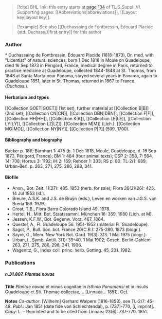 > [!cite] BHL link: this entry starts at [page 134](https://www.biodiversitylibrary.org/item/103835#page/144/mode/1up) of TL-2 Suppl. VI.
> Supporting pages: [[Abbreviations|abbreviations]], [[Layout key|layout key]].

> [!example] See also [[Duchassaing de Fontbressin, Èdouard Placide {std. Duchass.}|first entry]] for this author

### Author

\* Duchassaing de Fontbressin, Édouard Placide (1818-1873), Dr. med. with "Licentiat" of natural sciences, born 1 Dec 1818 in Moule on Guadeloupe, died 16 Sep 1873 in Périgord, France, medical degree in Paris, returned to practice medicine at Guadeloupe, collected 1844-1848 at St. Thomas, from 1848 at Santa Marta near Panama, stayed several years in Panama, again to Guadeloupe 1851, later in St. Thomas, returned in 1867 to France. (*Duchass.*).

#### Herbarium and types

[[Collection GOET|GOET]] (1st set), further material at [[Collection B|B]] (2nd set), [[Collection CN|CN]], [[Collection DBN|DBN]], [[Collection F|F]], [[Collection HH|HH]], [[Collection K|K]], [[Collection LE|LE]], [[Collection LY|LY]], [[Collection LZ|LZ]], [[Collection M|M]] (Lich.), [[Collection MO|MO]], [[Collection NY|NY]], [[Collection P|P]] (509, 1700).

#### Bibliography and biography

Backer p. 186; Barnhart 1: 475 (b. 1 Dec 1818, Moule, Guadeloupe, d. 16 Sep 1873, Périgord, France); BM 1: 484 (four animal texts); CSP 2: 358, 7: 564, 14: 708; Hortus 3: 1192; IH 2: 169; Rehder 1: 333; RS p. 80; TL-2/1: 689; Urban-Berl. p. 263, 271, 275, 286, 298, 341.

#### Biofile

- Anon., Bot. Zeit. 11(27): 485. 1853 (herb. for sale); Flora 36(2)(26): 423. 14 Jul 1853 (id.).
- Breure, A.S.K. and J.S. de Bruÿn (eds.), Leven en worken van J.G.S. van Breda 159. 1979.
- Croat, T.B., Flora Barro Colorado Island 49. 1978.
- Hertel, H., Mitt. Bot. Staatssamml. München 16: 359. 1980 (Lich. at M).
- Jessen, K.F.W., Bot. Gegenw. Vorz. 467. 1864.
- Questel, A., Fl. Guadeloupe 56. 1951-1952 (material Fl. Guadeloupe).
- Sagot, P., Bull. Soc. bot. France 20(C.R.): 275-280. 1873 (biogr.).
- Sayre, G., Mem. New York Bot. Gard. 19(3): 313. 1 Mai 1975 (biogr.).
- Urban, I., Symb. Antill. 3(1): 39-40. 1 Mai 1902; Gesch. Berlin-Dahlem 263, 271, 275, 286, 298, 341. 1906.
- Wagenitz, G., Index coll. princ. herb. Gotting. 45, 201. 1982.

### Publications

##### n.31.807. Plantae novae

**Title**
*Plantae novae* et minus cognitae in *Isthmo Panamensi* et in insulis Guadeloupe et Sti. Thomae collectae,... \[Linnaea... 1851\]. Oct.

**Notes**
*Co-author*: \[Wilhelm\] Gerhard Walpers (1816-1853), see TL-2/7: 45-48.
*Publ*.: Jan 1851 (date fide von Schlechtendal), p. \[737\]-770, \[i, imprint\]. *Copy*: L. – Reprinted and to be cited from Linnaea 23(6): 737-770. 1851.

